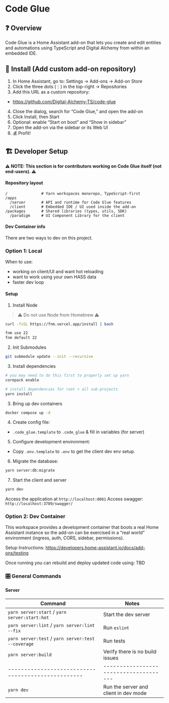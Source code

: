 # Code Glue

## ❓ Overview

Code Glue is a Home Assistant add-on that lets you create and edit entities and automations using TypeScript and Digital Alchemy from within an embedded IDE.

## 🔧 Install (Add custom add-on repository)

1. In Home Assistant, go to: Settings → Add-ons → Add-on Store
2. Click the three dots (⋮) in the top-right → Repositories
3. Add this URL as a custom repository:

- https://github.com/Digital-Alchemy-TS/code-glue

4. Close the dialog, search for “Code Glue,” and open the add-on
5. Click Install, then Start
6. Optional: enable “Start on boot” and “Show in sidebar”
7. Open the add-on via the sidebar or its Web UI
8. 💰 Profit!

## 🏗️ Developer Setup

**⚠️ NOTE: This section is for contributors working on Code Glue itself (not end‑users). ⚠️**

#### Repository layout

```
/               # Yarn workspaces monorepo, TypeScript-first
/apps
  /server       # API and runtime for Code Glue features
  /client       # Embedded IDE / UI used inside the add-on
/packages       # Shared libraries (types, utils, SDK)
  /paradigm     # UI Component Library for the client
```

#### Dev Container info

There are two ways to dev on this project.

### Option 1: Local

When to use:

- working on client/UI and want hot reloading
- want to work using your own HASS data
- faster dev loop

#### Setup

1. Install Node

> ⚠️ Do not use Node from Homebrew ⚠️

```bash
curl -fsSL https://fnm.vercel.app/install | bash

fnm use 22
fnm default 22
```

2. Init Submodules

```bash
git submodule update --init --recursive
```

3. Install dependencies

```bash
# you may need to do this first to properly set up yarn
corepack enable

# install dependencies for root + all sub-projects
yarn install
```

3. Bring up dev containers

```bash
docker compose up -d
```

4. Create config file:

- `.code_glue.template` to `.code_glue` & fill in variables (for server)

5. Configure development environment:

- Copy `.env.template` to `.env` to get the client dev env setup.

6. Migrate the database:

```bash
yarn server:db:migrate
```

7. Start the client and server

```bash
yarn dev
```

Access the application at `http://localhost:8081`
Access swagger: `http://localhost:3789/swagger/`

### Option 2: Dev Container

This workspace provides a development container that boots a real Home Assistant instance so the add-on can be exercised in a “real world” environment (ingress, auth, CORS, sidebar, permissions).

Setup Instructions: https://developers.home-assistant.io/docs/add-ons/testing

Once running you can rebuild and deploy updated code using: TBD

### 🎛️ General Commands

#### Server

| Command                                            | Notes                                 |
| -------------------------------------------------- | ------------------------------------- |
| `yarn server:start` / `yarn server:start:hot`      | Start the dev server                  |
| `yarn server:lint` / `yarn server:lint --fix`      | Run `eslint`                          |
| `yarn server:test` / `yarn server:test --coverage` | Run tests                             |
| `yarn server:build`                                | Verify there is no build issues       |
| -------------------------------------------------- | ------------------------------------- |
| `yarn dev`                                         | Run the server and client in dev mode |
